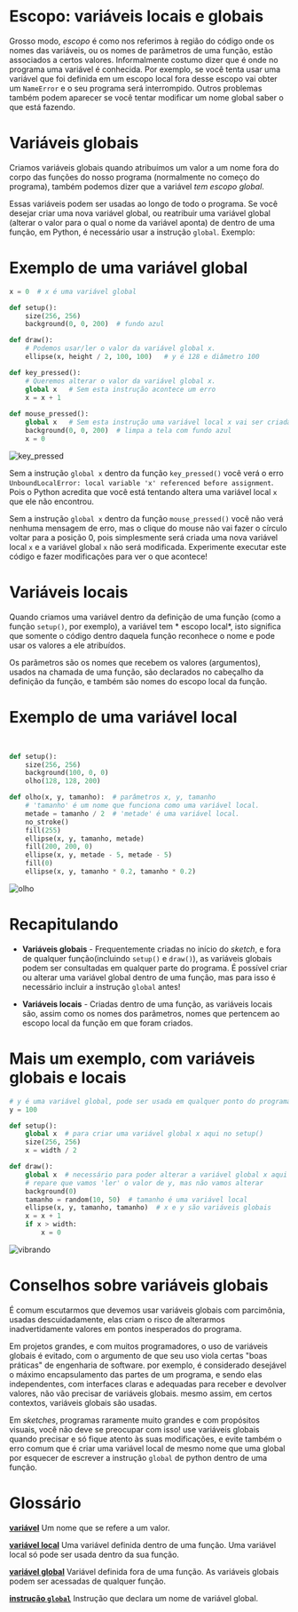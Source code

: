 # Escopo: variáveis locais e globais

Grosso modo, *escopo* é como nos referimos à região do código onde os nomes das variáveis, ou os nomes de parâmetros de uma função, estão associados a certos valores. Informalmente costumo dizer que é onde no programa uma variável é conhecida. Por exemplo, se você tenta usar uma variável que foi definida em um escopo local fora desse escopo vai obter um `NameError` e o seu programa será interrompido. Outros problemas também podem aparecer se você tentar modificar um nome global saber o que está fazendo.

# Variáveis globais

Criamos variáveis globais quando atribuímos um valor a um nome fora do corpo das funções do nosso programa (normalmente no começo do programa), também podemos dizer que a variável *tem escopo global*.

Essas variáveis podem ser usadas ao longo de todo o programa. Se você desejar criar uma nova variável global, ou reatribuir uma variável global (alterar o valor para o qual o nome da variável aponta) de dentro de uma função, em Python, é necessário usar a instrução `global`. Exemplo:

# Exemplo de uma variável global

```python
x = 0  # x é uma variável global

def setup():
    size(256, 256)
    background(0, 0, 200)  # fundo azul

def draw():
    # Podemos usar/ler o valor da variável global x.
    ellipse(x, height / 2, 100, 100)   # y é 128 e diâmetro 100

def key_pressed():
    # Queremos alterar o valor da variável global x.
    global x   # Sem esta instrução acontece um erro
    x = x + 1
    
def mouse_pressed():
    global x   # Sem esta instrução uma variável local x vai ser criada!
    background(0, 0, 200)  # limpa a tela com fundo azul
    x = 0
```

![key_pressed](assets/escopo_teclado.gif)

Sem a instrução `global x` dentro da função `key_pressed()` você verá o erro `UnboundLocalError: local variable 'x' referenced before assignment`. Pois o Python acredita que você está tentando altera uma variável local `x` que ele não encontrou.

Sem a instrução `global x` dentro da função `mouse_pressed()` você não verá nenhuma mensagem de erro, mas o clique do mouse não vai fazer o círculo voltar para a posição 0, pois simplesmente será criada uma nova variável local `x` e a variável global `x` não será modificada. Experimente executar este código e fazer modificações para ver o que acontece!

# Variáveis locais

Quando criamos uma variável dentro da definição de uma função (como a função `setup()`, por exemplo), a variável tem * escopo local*, isto significa que somente o código dentro daquela função reconhece o nome e pode usar os valores a ele atribuídos.

Os parâmetros são os nomes que recebem os valores (argumentos), usados na chamada de uma função, são declarados no cabeçalho da definição da função, e também são nomes do escopo local da função.

# Exemplo de uma variável local

```python


def setup():
    size(256, 256)
    background(100, 0, 0)
    olho(128, 128, 200)

def olho(x, y, tamanho):  # parâmetros x, y, tamanho
    # 'tamanho' é um nome que funciona como uma variável local.
    metade = tamanho / 2  # 'metade' é uma variável local.
    no_stroke()
    fill(255)
    ellipse(x, y, tamanho, metade)
    fill(200, 200, 0)
    ellipse(x, y, metade - 5, metade - 5)
    fill(0)
    ellipse(x, y, tamanho * 0.2, tamanho * 0.2)
```

![olho](assets/escopo_olho.png)

# Recapitulando

- **Variáveis globais** - Frequentemente criadas no início do *sketch*, e fora de qualquer função(incluindo `setup()` e `draw()`), as variáveis globais podem ser consultadas em qualquer parte do programa. É possível criar ou alterar uma variável global dentro de uma função, mas para isso é necessário incluir a instrução `global` antes!

- **Variáveis locais** - Criadas dentro de uma função, as variáveis locais são, assim como os nomes dos parâmetros, nomes que  pertencem ao escopo local da função em que foram criados.


# Mais um exemplo, com variáveis globais e locais

```python
# y é uma variável global, pode ser usada em qualquer ponto do programa.
y = 100

def setup():
    global x  # para criar uma variável global x aqui no setup()
    size(256, 256)
    x = width / 2

def draw():
    global x  # necessário para poder alterar a variável global x aqui no draw()
    # repare que vamos 'ler' o valor de y, mas não vamos alterar
    background(0)
    tamanho = random(10, 50)  # tamanho é uma variável local
    ellipse(x, y, tamanho, tamanho)  # x e y são variáveis globais
    x = x + 1
    if x > width:
        x = 0
```
![vibrando](assets/escopo.gif)

# Conselhos sobre variáveis globais

É comum escutarmos que devemos usar variáveis globais com parcimônia, usadas descuidadamente, elas criam o risco de alterarmos inadvertidamente valores em pontos inesperados do programa.

Em projetos grandes, e com muitos programadores, o uso de variáveis globais é evitado, com o argumento de que seu uso viola certas "boas práticas" de engenharia de software. por exemplo, é considerado desejável o máximo encapsulamento das partes de um programa, e sendo elas independentes, com interfaces claras e adequadas para receber e devolver valores, não vão precisar de variáveis globais. mesmo assim, em certos contextos, variáveis globais são usadas.

Em *sketches*, programas raramente muito grandes e com propósitos visuais, você não deve se preocupar com isso! use variáveis globais quando precisar e só fique atento às suas modificações, e evite também o erro comum que é criar uma variável local de mesmo nome que uma global por esquecer de escrever a instrução `global` de python dentro de uma função.

# Glossário

[**variável**](https://penseallen.github.io/pense_python2e/02-vars-expr-instr.html#termo:variável) Um nome que se refere a um valor.

[**variável local**](https://penseallen.github.io/pense_python2e/03-funcoes.html#termo:variável%20local) Uma variável definida dentro de uma função. Uma variável local só pode ser usada dentro da sua função.

[**variável global**](https://penseallen.github.io/pense_python2e/11-dicionarios.html#termo:variável%20global) Variável definida fora de uma função. As variáveis globais podem ser acessadas de qualquer função.

[**instrução `global`**](https://penseallen.github.io/pense_python2e/11-dicionarios.html#termo:instrução%20global) Instrução que declara um nome de variável global.

